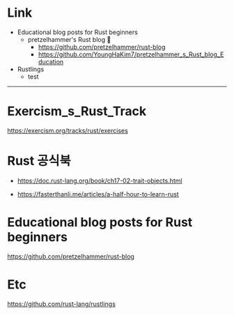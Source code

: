 # Link

- Educational blog posts for Rust beginners
  - pretzelhammer's Rust blog 🦀
    - https://github.com/pretzelhammer/rust-blog
    - https://github.com/YoungHaKim7/pretzelhammer_s_Rust_blog_Education
- Rustlings
  - test

<hr>

# Exercism_s_Rust_Track

https://exercism.org/tracks/rust/exercises

# Rust 공식북 

- https://doc.rust-lang.org/book/ch17-02-trait-objects.html

- https://fasterthanli.me/articles/a-half-hour-to-learn-rust


# Educational blog posts for Rust beginners

https://github.com/pretzelhammer/rust-blog

# Etc

https://github.com/rust-lang/rustlings
